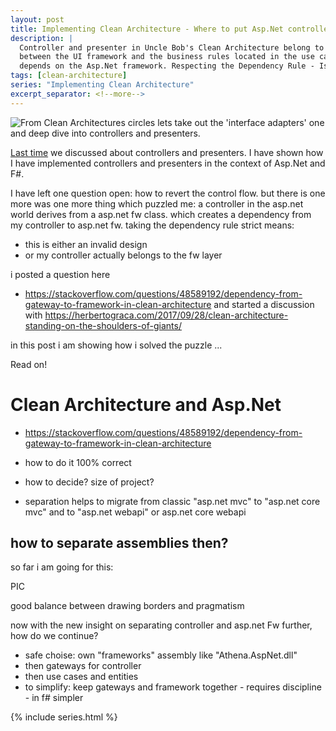```yaml
---
layout: post
title: Implementing Clean Architecture - Where to put Asp.Net controllers?
description: |
  Controller and presenter in Uncle Bob's Clean Architecture belong to the "interface adapters" layer and bridge
  between the UI framework and the business rules located in the use case interactors. But an Asp.Net controller
  depends on the Asp.Net framework. Respecting the Dependency Rule - Is the controller still a valid adapter?
tags: [clean-architecture]
series: "Implementing Clean Architecture"
excerpt_separator: <!--more-->
---
```


<img src="{{ site.url }}/assets/clean-architecture/Circle.Presenters.png" class="dynimg" title="Deep diving controllers and presenters." alt="From Clean Architectures circles lets take out the 'interface adapters' one and deep dive into controllers and presenters."/>

[Last time](/Implementing-Clean-Architecture-Controller-Presenter/) we discussed about controllers and presenters.
I have shown how I have implemented controllers and presenters in the context of Asp.Net and F#.

I have left one question open: how to revert the control flow.
but there is one more was one more thing which puzzled me:
a controller in the asp.net world derives from a asp.net fw class. which creates a dependency from my controller to 
asp.net fw. taking the dependency rule strict means:
- this is either an invalid design
- or my controller actually belongs to the fw layer

i posted a question here
- https://stackoverflow.com/questions/48589192/dependency-from-gateway-to-framework-in-clean-architecture
and started a discussion with
https://herbertograca.com/2017/09/28/clean-architecture-standing-on-the-shoulders-of-giants/

in this post i am showing how i solved the puzzle ...

Read on!

<!--more-->



# Clean Architecture and Asp.Net

- https://stackoverflow.com/questions/48589192/dependency-from-gateway-to-framework-in-clean-architecture

- how to do it 100% correct
- how to decide? size of project?
- separation helps to migrate from classic "asp.net mvc" to "asp.net core mvc" and to "asp.net webapi" 
  or asp.net core webapi

## how to separate assemblies then?

so far i am going for this:

PIC

good balance between drawing borders and pragmatism

now with the new insight on separating controller and asp.net Fw further, how do we continue?

- safe choise: own "frameworks" assembly like "Athena.AspNet.dll"
- then gateways for controller
- then use cases and entities
- to simplify: keep gateways and framework together - requires discipline - in f# simpler




{% include series.html %}
